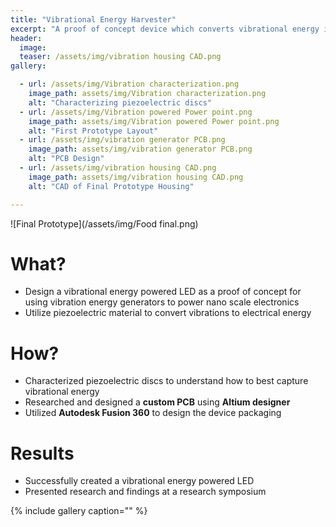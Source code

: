 ```yaml
---
title: "Vibrational Energy Harvester"
excerpt: "A proof of concept device which converts vibrational energy into usable electrical energy in the form of an LED."
header:
  image:
  teaser: /assets/img/vibration housing CAD.png
gallery:

  - url: /assets/img/Vibration characterization.png
    image_path: assets/img/Vibration characterization.png
    alt: "Characterizing piezoelectric discs"
  - url: /assets/img/Vibration powered Power point.png
    image_path: assets/img/Vibration powered Power point.png
    alt: "First Prototype Layout"
  - url: /assets/img/vibration generator PCB.png
    image_path: assets/img/vibration generator PCB.png
    alt: "PCB Design"
  - url: /assets/img/vibration housing CAD.png
    image_path: assets/img/vibration housing CAD.png
    alt: "CAD of Final Prototype Housing"

---
```


![Final Prototype](/assets/img/Food final.png)

# What?

* Design a vibrational energy powered LED as a proof of concept for using vibration energy generators to power nano scale electronics
* Utilize piezoelectric material to convert vibrations to electrical energy

# How?

* Characterized piezoelectric discs to understand how to best capture vibrational energy
* Researched and designed a **custom PCB** using **Altium designer**
* Utilized **Autodesk Fusion 360** to design the device packaging

# Results

* Successfully created a vibrational energy powered LED
* Presented research and findings at a research symposium


{% include gallery caption="" %}



